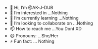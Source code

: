 - 👋 Hi, I’m @AK-J-DUB
- 👀 I’m interested in ...Nothing 
- 🌱 I’m currently learning ...Nothing
- 💞️ I’m looking to collaborate on ...Nothing
- 📫 How to reach me ...You Dont XD
- 😄 Pronouns: ...She/Her
- ⚡ Fun fact: ... Nothing
